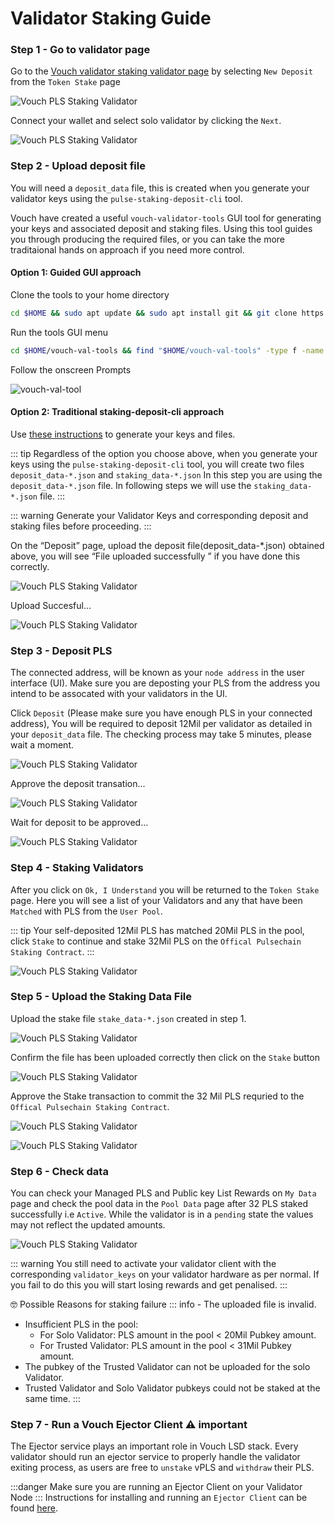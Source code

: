 # Validator Staking Guide

### Step 1 - Go to validator page

Go to the [Vouch validator staking validator page](https://val.vouch.run/tokenStake/chooseType/) by selecting `New Deposit` from the `Token Stake` page 

![Vouch PLS Staking Validator](/validator/vouchvalidator_0.png)

Connect your wallet and select solo validator by clicking the `Next`.

![Vouch PLS Staking Validator](/validator/vouchvalidator_1.png)

### Step 2 - Upload deposit file


You will need a `deposit_data` file, this is created when you generate your validator keys using the  `pulse-staking-deposit-cli` tool. 

Vouch have created a useful `vouch-validator-tools` GUI tool for generating your keys and associated deposit and staking files. Using this tool guides you through producing the required files, or you can take the more traditaional hands on approach if you need more control. 

#### Option 1: Guided GUI approach

Clone the tools to your home directory
```sh
cd $HOME && sudo apt update && sudo apt install git && git clone https://github.com/Vouchrun/vouch-val-tools.git
```

Run the tools GUI menu
```sh 
cd $HOME/vouch-val-tools && find "$HOME/vouch-val-tools" -type f -name "*.sh" -exec chmod +x {} \; && ./vouch-menu.sh
```
Follow the onscreen Prompts

![vouch-val-tool](/validator/vouch-val-tool.png)



#### Option 2: Traditional staking-deposit-cli approach
Use [these instructions](/docs/validator_guide/pulse-staking-deposit-cli) to generate your keys and files.

::: tip Regardless of the option you choose above, when you generate your keys using the `pulse-staking-deposit-cli` tool, you will create two files 
`deposit_data-*.json` and `staking_data-*.json` In this step you are using the `deposit_data-*.json` file. In following steps we will use the `staking_data-*.json` file.
:::


::: warning Generate your Validator Keys and corresponding deposit and staking files before proceeding. 
:::

On the “Deposit” page, upload the deposit file(deposit_data-*.json) obtained above, you will see “File uploaded successfully ” if you have done this correctly.


![Vouch PLS Staking Validator](/validator/vouchvalidator_2.png)

Upload Succesful... 

![Vouch PLS Staking Validator](/validator/vouchvalidator_3.png)

### Step 3 - Deposit PLS

The connected address, will be known as your `node address` in the user interface (UI). Make sure you are deposting your PLS from the address you intend to be assocated with your validators in the UI.

Click `Deposit` (Please make sure you have enough PLS in your connected address), You will be required to deposit 12Mil per validator as detailed in your `deposit_data` file. The checking process may take 5 minutes, please wait a moment.

![Vouch PLS Staking Validator](/validator/vouchvalidator_4.png)

Approve the deposit transation...

![Vouch PLS Staking Validator](/validator/vouchvalidator_5.png)

Wait for deposit to be approved...

![Vouch PLS Staking Validator](/validator/vouchvalidator_6.png)

### Step 4 - Staking Validators

After you click on `Ok, I Understand` you will be returned to the `Token Stake` page. Here you will see a list of your Validators and any that have been `Matched` with PLS from the `User Pool`. 

::: tip Your self-deposited 12Mil PLS has matched 20Mil PLS in the pool, click `Stake` to continue and stake 32Mil PLS on the `Offical Pulsechain Staking Contract`.
:::

![Vouch PLS Staking Validator](/validator/vouchvalidator_7.png)


### Step 5 - Upload the Staking Data File

Upload the stake file `stake_data-*.json` created in step 1.

![Vouch PLS Staking Validator](/validator/vouchvalidator_8.png)

Confirm the file has been uploaded correctly then click on the `Stake` button

![Vouch PLS Staking Validator](/validator/vouchvalidator_9.png)

Approve the Stake transaction to commit the 32 Mil PLS requried to the `Offical Pulsechain Staking Contract`.

![Vouch PLS Staking Validator](/validator/vouchvalidator_10.png)

![Vouch PLS Staking Validator](/validator/vouchvalidator_11.png)

### Step 6 - Check data

You can check your Managed PLS and Public key List Rewards on `My Data` page and check the pool data in the `Pool Data` page after 32 PLS staked successfully i.e `Active`. While the validator is in a `pending` state the values may not reflect the updated amounts. 

![Vouch PLS Staking Validator](/validator/vouchvalidator_12.png)

::: warning
You still need to activate your validator client with the corresponding `validator_keys` on your validator hardware as per normal. If you fail to do this you will start losing rewards and get penalised. 
:::

:nerd_face: Possible Reasons for staking failure
::: info - The uploaded file is invalid.
- Insufficient PLS in the pool: 
  - For Solo Validator: PLS amount in the pool < 20Mil Pubkey amount.
  - For Trusted Validator: PLS amount in the pool < 31Mil Pubkey amount.
- The pubkey of the Trusted Validator can not be uploaded for the solo Validator.
- Trusted Validator and Solo Validator pubkeys could not be staked at the same time.
:::


### Step 7 - Run a Vouch Ejector Client :warning: important

The Ejector service plays an important role in Vouch LSD stack. Every validator should run an ejector service to properly handle the validator exiting process, as users are free to `unstake` vPLS and `withdraw` their PLS.

:::danger Make sure you are running an Ejector Client on your Validator Node
:::
Instructions for installing and running an `Ejector Client` can be found [here](/docs/validator_guide/ejector_client).
